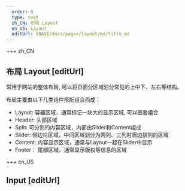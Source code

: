 ```yaml
---   
  order: 0
  type: text
  zh_CN: 布局 Layout
  en_US: Layout
  editUrl: $BASE/docs/pages/layout/md/title.md
---      
```


+++  zh_CN
## 布局 Layout [editUrl] 
常用于网站的整体布局, 可以将页面分区域划分常见的上中下、左右等结构。

布局主要由以下几类组件搭配组合而成：  

- Layout: 容器区域，通常标记一块大的显示区域, 可以嵌套组合  
- Header: 头部区域  
- Split:  可分割的内容区域，内部由Slider和Content组成  
- Slider: 侧边栏区域，中间区域划分为两列、三列时居边排列的区域  
- Content: 内容显示区域，通常与Layout一起在Slider中显示  
- Footer： 尾部区域，通常显示版权等信息的区域

+++ en_US
## Input [editUrl]     

